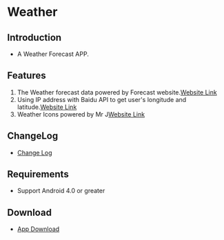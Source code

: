 Weather
========================
## Introduction ##
*  A Weather Forecast APP.

## Features ##
1.  The Weather forecast data powered by Forecast website.[Website Link](http://forecast.io/ )  
2.  Using IP address with Baidu API to get user's longitude and latitude.[Website Link](http://developer.baidu.com/map/index.php?title=webapi/ip-api)
3.  Weather Icons powered by Mr J[Website Link](https://www.iconfinder.com/jz1108)

## ChangeLog ##
*  [Change Log](https://github.com/yeyu456/Android/blob/master/Weather/docs/changelog.md)  

## Requirements ##
* Support Android 4.0 or greater

## Download ##
*  [App Download](https://github.com/yeyu456/Android/raw/master/Weather/bin/Weather.apk)
